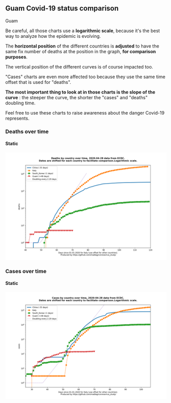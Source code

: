 ## Guam Covid-19 status comparison 

Guam



Be careful, all those charts use a **logarithmic scale**, because it's the best way to analyze how the epidemic is evolving.
 
The **horizontal position** of the different countries is **adjusted** to have the same fix number of deaths at the position in the graph, **for comparison purposes**.

The vertical position of the different curves is of course impacted too.

"Cases" charts are even more affected too because they use the same time offset that is used for "deaths".

**The most important thing to look at in those charts is the slope of the curve** : the steeper the curve, the shorter the "cases" and "deaths" doubling time.

Feel free to use these charts to raise awareness about the danger Covid-19 represents. 


 
### Deaths over time
 
#### Static
![Guam covid-19 deaths static chart](https://raw.githubusercontent.com/madlag/coronavirus_study/master/notebooks/graphs/2020-04-28/countries/Guam/2020-04-28_Guam_deaths.png "Guam covid-19 deaths static chart")   

 
### Cases over time
 
#### Static
![Guam covid-19 cases static chart](https://raw.githubusercontent.com/madlag/coronavirus_study/master/notebooks/graphs/2020-04-28/countries/Guam/2020-04-28_Guam_cases.png "Guam covid-19 cases static chart")   

